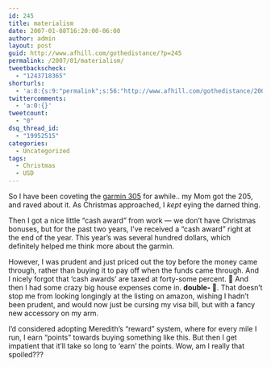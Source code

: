 ```yaml
---
id: 245
title: materialism
date: 2007-01-08T16:20:00-06:00
author: admin
layout: post
guid: http://www.afhill.com/gothedistance/?p=245
permalink: /2007/01/materialism/
tweetbackscheck:
  - "1243718365"
shorturls:
  - 'a:8:{s:9:"permalink";s:56:"http://www.afhill.com/gothedistance/2007/01/materialism/";s:7:"tinyurl";s:25:"http://tinyurl.com/avh5pw";s:4:"isgd";s:17:"http://is.gd/hmlP";s:5:"bitly";s:18:"http://bit.ly/UIxi";s:5:"snipr";s:22:"http://snipr.com/asutz";s:5:"snurl";s:22:"http://snurl.com/asutz";s:7:"snipurl";s:24:"http://snipurl.com/asutz";s:4:"trim";s:17:"http://tr.im/cz42";}'
twittercomments:
  - 'a:0:{}'
tweetcount:
  - "0"
dsq_thread_id:
  - "19952515"
categories:
  - Uncategorized
tags:
  - Christmas
  - USD
---
```

So I have been coveting the [garmin 305](http://www.amazon.com/Garmin-Forerunner-Receiver-Heart-Monitor/dp/B000CSWCQA/sr=8-1/qid=1168290910/ref=pd_bbs_sr_1/104-4323844-7923136?ie=UTF8&s=electronics) for awhile.. my Mom got the 205, and raved about it. As Christmas approached, I _kept_ eying the darned thing. 

Then I got a nice little &#8220;cash award&#8221; from work &#8212; we don&#8217;t have Christmas bonuses, but for the past two years, I&#8217;ve received a &#8220;cash award&#8221; right at the end of the year. This year&#8217;s was several hundred dollars, which definitely helped me think more about the garmin. 

However, I was prudent and just priced out the toy before the money came through, rather than buying it to pay off when the funds came through. And I nicely forgot that &#8216;cash awards&#8217; are taxed at forty-some percent. **🙁** And then I had some crazy big house expenses come in. **double- 🙁**. That doesn&#8217;t stop me from looking longingly at the listing on amazon, wishing I hadn&#8217;t been prudent, and would now just be cursing my visa bill, but with a fancy new accessory on my arm. 

I&#8217;d considered adopting Meredith&#8217;s &#8220;reward&#8221; system, where for every mile I run, I earn &#8220;points&#8221; towards buying something like this. But then I get impatient that it&#8217;ll take so long to &#8216;earn&#8217; the points. Wow, am I really that spoiled???